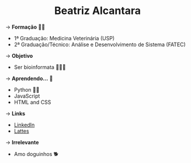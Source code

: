 <h1 align="center">Beatriz Alcantara </h1>

&rarr; __Formação__ :woman_student:
* 1ª Graduação: Medicina Veterinária (USP)
* 2ª Graduação/Técnico: Análise e Desenvolvimento de Sistema (FATEC)

&rarr; __Objetivo__ 
*  Ser bioinformata :woman_scientist::dna:

&rarr; __Aprendendo...__ :paw_prints:
* Python :snake::white_heart:
* JavaScript
* HTML and CSS

&rarr; __Links__
* [LinkedIn](https://www.linkedin.com/in/beatriz-alcantara-8a750b159/)
* [Lattes](http://lattes.cnpq.br/4030442243713832)

&rarr; __Irrelevante__
 * Amo doguinhos :dog2:

